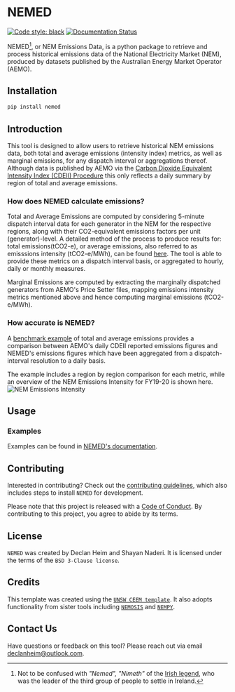# NEMED

[![Code style: black](https://img.shields.io/badge/code%20style-black-000000.svg)](https://github.com/psf/black)
[![Documentation Status](https://readthedocs.org/projects/nemed/badge/?version=latest)](https://nemed.readthedocs.io/en/latest/?badge=latest)

NEMED[^1], or NEM Emissions Data, is a python package to retrieve and process historical emissions data of the National Electricity Market (NEM), produced by datasets published by the Australian Energy Market Operator (AEMO).

[^1]: Not to be confused with *"Nemed", "Nimeth"* of the [Irish legend](https://en.wikipedia.org/wiki/Nemed), who was the leader of the third group of people to settle in Ireland.

## Installation
```bash
pip install nemed
```

## Introduction

This tool is designed to allow users to retrieve historical NEM emissions data, both total and average emissions (intensity index) metrics, as well as marginal emissions, for any dispatch interval or aggregations thereof. Although data is published by AEMO via the [Carbon Dioxide Equivalent Intensity Index (CDEII) Procedure](https://www.aemo.com.au/energy-systems/electricity/national-electricity-market-nem/market-operations/settlements-and-payments/settlements/carbon-dioxide-equivalent-intensity-index) this only reflects a daily summary by region of total and average emissions.

### How does NEMED calculate emissions?
Total and Average Emissions are computed by considering 5-minute dispatch interval data for each generator in the NEM for the respective regions, along with their CO2-equivalent emissions factors per unit (generator)-level. A detailed method of the process to produce results for: total emissions(tCO2-e), or average emissions, also referred to as emisssions intensity (tCO2-e/MWh), can be found [here](https://nemed.readthedocs.io/en/latest/method.html). The tool is able to provide these metrics on a dispatch interval basis, or aggregated to hourly, daily or monthly measures.

Marginal Emissions are computed by extracting the marginally dispatched generators from AEMO's Price Setter files, mapping emissions intensity metrics mentioned above and hence computing marginal emissions (tCO2-e/MWh).

### How accurate is NEMED?
A [benchmark example](https://nemed.readthedocs.io/en/latest/examples/example_1.html#results-comparison-to-aemo) of total and average emissions provides a comparison between AEMO's daily CDEII reported emissions figures and NEMED's emissions figures which have been aggregated from a dispatch-interval resolution to a daily basis.   

The example includes a region by region comparison for each metric, while an overview of the NEM Emissions Intensity for FY19-20 is shown here.
![NEM Emissions Intensity](./docs/source/benchmark.png)

## Usage

### Examples
Examples can be found in [NEMED's documentation](https://nemed.readthedocs.io/en/latest/examples/example_1.html).

## Contributing
Interested in contributing? Check out the [contributing guidelines](CONTRIBUTING.md), which also includes steps to install `NEMED` for development.

Please note that this project is released with a [Code of Conduct](CONDUCT.md). By contributing to this project, you agree to abide by its terms.

## License
`NEMED` was created by Declan Heim and Shayan Naderi. It is licensed under the terms of the `BSD 3-Clause license`.

## Credits
This template was created using the [`UNSW CEEM template`](https://github.com/UNSW-CEEM/ceem-python-template). It also adopts functionality from sister tools including [`NEMOSIS`](https://github.com/UNSW-CEEM/NEMOSIS) and [`NEMPY`](https://github.com/UNSW-CEEM/nempy).

## Contact Us
Have questions or feedback on this tool? Please reach out via email [declanheim@outlook.com](mailto:declanheim@outlook.com).
